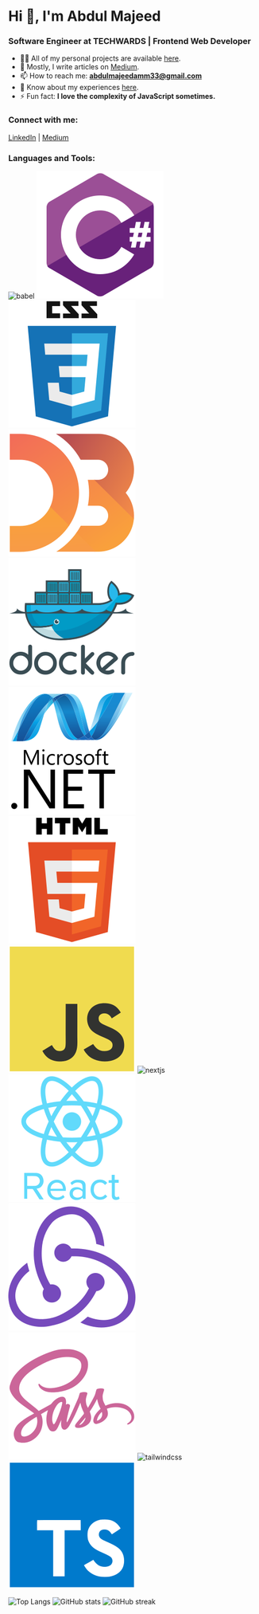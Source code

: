 # Hi 👋, I'm Abdul Majeed
### Software Engineer at TECHWARDS | Frontend Web Developer

- 👨‍💻 All of my personal projects are available [here](https://portfolio-abdulmajeed33.vercel.app/projects).
- 📝 Mostly, I write articles on [Medium](https://medium.com/@abdulmajeedamm33).
- 📫 How to reach me: **abdulmajeedamm33@gmail.com**
- 📄 Know about my experiences [here](https://docs.google.com/document/d/16LOrpAZwmfd54WounwZYPbOtLG8FnJFb/edit?usp=sharing&ouid=103617820623936406202&rtpof=true&sd=true).
- ⚡ Fun fact: **I love the complexity of JavaScript sometimes.**

### Connect with me:
[LinkedIn](https://linkedin.com/in/abdulmajeed) | [Medium](https://medium.com/@abdulmajeedamm33)

### Languages and Tools:
![babel](https://www.vectorlogo.zone/logos/babeljs/babeljs-icon.svg) ![csharp](https://raw.githubusercontent.com/devicons/devicon/master/icons/csharp/csharp-original.svg) ![css3](https://raw.githubusercontent.com/devicons/devicon/master/icons/css3/css3-original-wordmark.svg) ![d3js](https://raw.githubusercontent.com/devicons/devicon/master/icons/d3js/d3js-original.svg) ![docker](https://raw.githubusercontent.com/devicons/devicon/master/icons/docker/docker-original-wordmark.svg) ![dotnet](https://raw.githubusercontent.com/devicons/devicon/master/icons/dot-net/dot-net-original-wordmark.svg) ![html5](https://raw.githubusercontent.com/devicons/devicon/master/icons/html5/html5-original-wordmark.svg) ![javascript](https://raw.githubusercontent.com/devicons/devicon/master/icons/javascript/javascript-original.svg) ![nextjs](https://cdn.worldvectorlogo.com/logos/nextjs-2.svg) ![react](https://raw.githubusercontent.com/devicons/devicon/master/icons/react/react-original-wordmark.svg) ![redux](https://raw.githubusercontent.com/devicons/devicon/master/icons/redux/redux-original.svg) ![sass](https://raw.githubusercontent.com/devicons/devicon/master/icons/sass/sass-original.svg) ![tailwindcss](https://www.vectorlogo.zone/logos/tailwindcss/tailwindcss-icon.svg) ![typescript](https://raw.githubusercontent.com/devicons/devicon/master/icons/typescript/typescript-original.svg)
<!-- Add other tools and languages as needed -->

![Top Langs](https://github-readme-stats.vercel.app/api/top-langs?username=abdulmajeed33&show_icons=true&locale=en&layout=compact)
![GitHub stats](https://github-readme-stats.vercel.app/api?username=abdulmajeed33&show_icons=true&locale=en)
![GitHub streak](https://github-readme-streak-stats.herokuapp.com/?user=abdulmajeed33)

